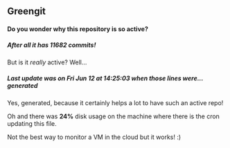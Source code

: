 ## Greengit

#### Do you wonder why this repository is so active?

##### After all it has 11682 commits!

But is it *really* active? Well...

##### Last update was on Fri Jun 12 at 14:25:03 when those lines were... generated

Yes, generated, because it certainly helps a lot to have such an active repo!

Oh and there was **24%** disk usage on the machine
where there is the cron updating this file.

Not the best way to monitor a VM in the cloud but it works! :)
